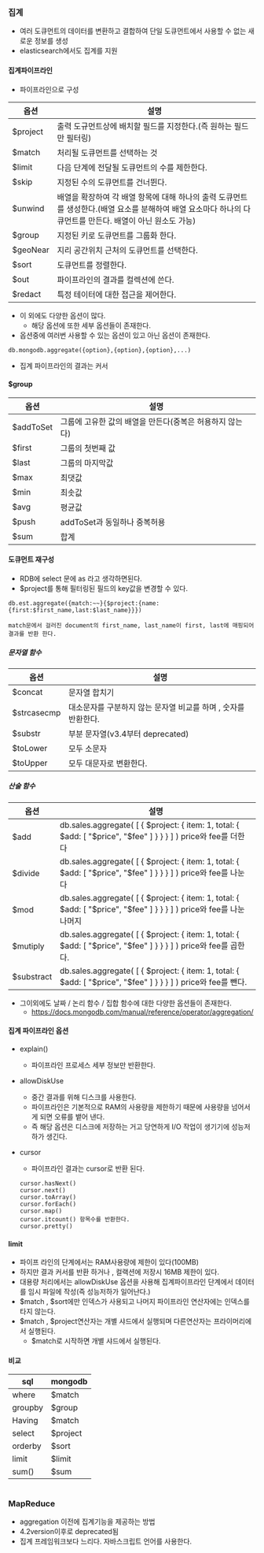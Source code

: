### 집계



- 여러 도큐먼트의 데이터를 변환하고 결합하여 단일 도큐먼트에서 사용할 수 없는 새로운 정보를 생성
- elasticsearch에서도 집계를 지원



#### 집계파이프라인

- 파이프라인으로 구성

| 옵션     | 설명                                                         |
| -------- | ------------------------------------------------------------ |
| $project | 출력 도규먼트상에 배치할 필드를 지정한다.(즉 원하는 필드만 필터링) |
| $match   | 처리될 도큐먼트를 선택하는 것                                |
| $limit   | 다음 단계에 전달될 도큐먼트의 수를 제한한다.                 |
| $skip    | 지정된 수의 도큐먼트를 건너뛴다.                             |
| $unwind  | 배열을 확장하여 각 배열 항목에 대해 하나의 출력 도큐먼트를 생성한다.(배열 요소를 분해하여 배열 요소마다 하나의 다큐먼트를 만든다. 배열이 아닌 원소도 가능) |
| $group   | 지정된 키로 도큐먼트를 그룹화 한다.                          |
| $geoNear | 지리 공간위치 근처의 도큐먼트를 선택한다.                    |
| $sort    | 도큐먼트를 정렬한다.                                         |
| $out     | 파이프라인의 결과를 컬렉션에 쓴다.                           |
| $redact  | 특정 테이터에 대한 접근을 제어한다.                          |

- 이 외에도 다양한 옵션이 많다.
  - 해당 옵션에 또한 세부 옵션들이 존재한다.
- 옵션중에 여러번 사용할 수 있는 옵션이 있고 아닌 옵션이 존재한다.

```
db.mongodb.aggregate({option},{option},{option},...)
```

- 집계 파이프라인의 결과는 커서

#### $group

| 옵션      | 설명                                                     |
| --------- | -------------------------------------------------------- |
| $addToSet | 그룹에 고유한 값의 배열을 만든다(중복은 허용하지 않는다) |
| $first    | 그룹의 첫번째 값                                         |
| $last     | 그룹의 마지막값                                          |
| $max      | 최댓값                                                   |
| $min      | 최솟값                                                   |
| $avg      | 평균값                                                   |
| $push     | addToSet과 동일하나 중복허용                             |
| $sum      | 합계                                                     |

#### 도큐먼트 재구성

- RDB에 select 문에 as 라고 생각하면된다.
- $project를 통해 필터링된 필드의 key값을 변경할 수 있다.

```
db.est.aggregate({match:~~}{$project:{name:{first:$first_name,last:$last_name}}})

match문에서 걸러진 document의 first_name, last_name이 first, last에 매핑되어 결과를 반환 한다.
```

##### 문자열 함수

| 옵션        | 설명                                                         |
| ----------- | ------------------------------------------------------------ |
| $concat     | 문자열 합치기                                                |
| $strcasecmp | 대소문자를 구분하지 않는 문자열 비교를 하며 , 숫자를 반환한다. |
| $substr     | 부분 문자열(v3.4부터 deprecated)                             |
| $toLower    | 모두 소문자                                                  |
| $toUpper    | 모두 대문자로 변환한다.                                      |

##### 산술 함수

| 옵션       | 설명                                                         |
| ---------- | ------------------------------------------------------------ |
| $add       | db.sales.aggregate(    [      { $project: { item: 1, total: { $add: [ "$price", "$fee" ] } } }    ] )  price와 fee를 더한다 |
| $divide    | db.sales.aggregate(    [      { $project: { item: 1, total: { $add: [ "$price", "$fee" ] } } }    ] )  price와 fee를 나눈다 |
| $mod       | db.sales.aggregate(    [      { $project: { item: 1, total: { $add: [ "$price", "$fee" ] } } }    ] )  price와 fee를 나눈 나머지 |
| $mutiply   | db.sales.aggregate(    [      { $project: { item: 1, total: { $add: [ "$price", "$fee" ] } } }    ] )  price와 fee를 곱한다. |
| $substract | db.sales.aggregate(    [      { $project: { item: 1, total: { $add: [ "$price", "$fee" ] } } }    ] )  price와 fee를 뺀다. |

- 그이외에도 날짜 / 논리 함수 / 집합 함수에 대한 다양한 옵션들이 존재한다.
  - https://docs.mongodb.com/manual/reference/operator/aggregation/

#### 집계 파이프라인 옵션

- explain()  

  - 파이프라인 프로세스 세부 정보만 반환한다.

- allowDiskUse

  - 중간 결과를 위해 디스크를 사용한다.
  - 파이프라인은 기본적으로 RAM의 사용량을 제한하기 때문에 사용량을 넘어서게 되면 오류를 뱉어 낸다.
  - 즉 해당 옵션은 디스크에 저장하는 거고 당연하게 I/O 작업이 생기기에 성능저하가 생긴다.

- cursor

  - 파이프라인 결과는 cursor로 반환 된다.

  ```
  cursor.hasNext()
  cursor.next()
  cursor.toArray()
  cursor.forEach()
  cursor.map()
  cursor.itcount() 항목수를 반환한다.
  cursor.pretty()
  ```

  

#### limit

- 파이프 라인의 단계에서는 RAM사용량에 제한이 있다(100MB)
- 하지만 결과 커서를 반환 하거나 , 컬랙션에 저장시 16MB 제한이 있다.
- 대용량 처리에서는 allowDiskUse 옵션을 사용해 집계파이프라인 단계에서 데이터를 임시 파일에 작성(즉 성능저하가 일어난다.)
- $match , $sort에만 인덱스가 사용되고 나머지 파이프라인 연산자에는 인덱스를 타지 않는다.
- $match , $project연산자는 개별 샤드에서 실행되며 다른연산자는 프라이머리에서 실행된다.
  - $match로 시작하면 개별 샤드에서 실행된다.



#### 비교

| sql     | mongodb  |
| ------- | -------- |
| where   | $match   |
| groupby | $group   |
| Having  | $match   |
| select  | $project |
| orderby | $sort    |
| limit   | $limit   |
| sum()   | $sum     |



#

### MapReduce

- aggregation 이전에 집계기능을 제공하는 방법
- 4.2version이후로 deprecated됨
- 집계 프레임워크보다 느리다. 자바스크립트 언어를 사용한다.
